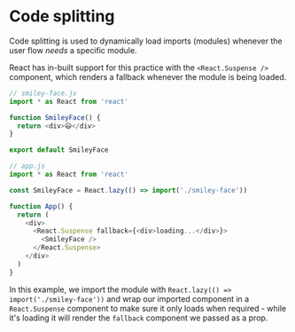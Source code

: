 # Code splitting

Code splitting is used to dynamically load imports (modules) whenever the user flow _needs_ a specific module.

React has in-built support for this practice with the `<React.Suspense />` component, which renders a fallback whenever the module is being loaded.

```javascript
// smiley-face.js
import * as React from 'react'

function SmileyFace() {
  return <div>😃</div>
}

export default SmileyFace

// app.js
import * as React from 'react'

const SmileyFace = React.lazy(() => import('./smiley-face'))

function App() {
  return (
    <div>
      <React.Suspense fallback={<div>loading...</div>}>
        <SmileyFace />
      </React.Suspense>
    </div>
  )
}
```

In this example, we import the module with `React.lazy(() => import('./smiley-face'))` and wrap our imported component in a `React.Suspense` component to make sure it only loads when required - while it's loading it will render the `fallback` component we passed as a prop.